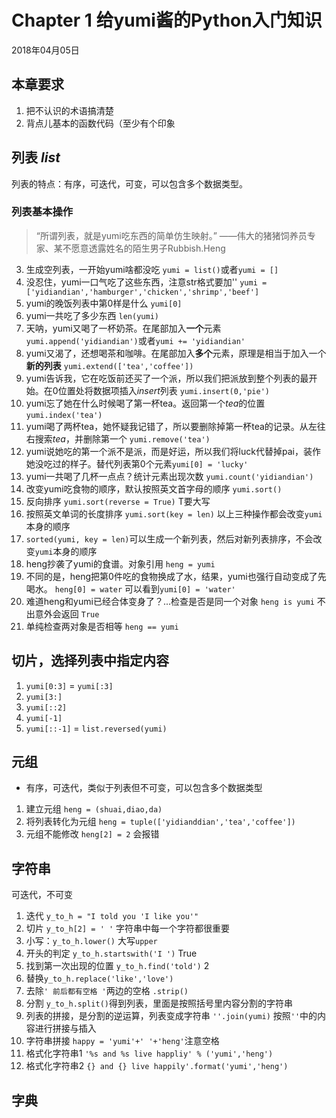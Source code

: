 # Chapter 1 给yumi酱的Python入门知识

2018年04月05日
## 本章要求
 1. 把不认识的术语搞清楚
 2. 背点儿基本的函数代码（至少有个印象
## 列表 *list*
列表的特点：有序，可迭代，可变，可以包含多个数据类型。
### 列表基本操作
> “所谓列表，就是yumi吃东西的简单仿生映射。”
> ——伟大的猪猪饲养员专家、某不愿意透露姓名的陌生男子Rubbish.Heng
 3. 生成空列表，一开始yumi啥都没吃 `yumi = list()`或者`yumi = []`
 4. 没忍住，yumi一口气吃了这些东西，注意str格式要加'' `yumi = ['yidiandian','hamburger','chicken','shrimp','beef']`
 5. yumi的晚饭列表中第0样是什么 `yumi[0]`
 6. yumi一共吃了多少东西 `len(yumi)` 
 7. 天呐，yumi又喝了一杯奶茶。在尾部加入**一个**元素 `yumi.append('yidiandian')`或者`yumi += 'yidiandian'` 
 8. yumi又渴了，还想喝茶和咖啡。在尾部加入**多个**元素，原理是相当于加入一个**新的列表** `yumi.extend(['tea','coffee'])` 
 9. yumi告诉我，它在吃饭前还买了一个派，所以我们把派放到整个列表的最开始。在0位置处将数据项插入*insert*列表 
`yumi.insert(0,'pie')`
 10. yumi忘了她在什么时候喝了第一杯tea。返回第一个*tea*的位置 `yumi.index('tea')`
 11. yumi喝了两杯tea，她怀疑我记错了，所以要删除掉第一杯tea的记录。从左往右搜索*tea*，并删除第一个 `yumi.remove('tea')`
 12. yumi说她吃的第一个派不是派，而是好运，所以我们将luck代替掉pai，装作她没吃过的样子。替代列表第0个元素`yumi[0] = 'lucky'`
 13. yumi一共喝了几杯一点点？统计元素出现次数 `yumi.count('yidiandian')`
 14. 改变yumi吃食物的顺序，默认按照英文首字母的顺序 `yumi.sort()`
 15. 反向排序 `yumi.sort(reverse = True)` T要大写
 16. 按照英文单词的长度排序 `yumi.sort(key = len)` 以上三种操作都会改变`yumi`本身的顺序
 17. `sorted(yumi, key = len)`可以生成一个新列表，然后对新列表排序，不会改变`yumi`本身的顺序
 18. heng抄袭了yumi的食谱。对象引用 `heng = yumi`
 19. 不同的是，heng把第0件吃的食物换成了水，结果，yumi也强行自动变成了先喝水。 `heng[0] = water` 可以看到`yumi[0] = 'water'` 
 20. 难道heng和yumi已经合体变身了？...检查是否是同一个对象 `heng is yumi` 不出意外会返回 `True`
 21. 单纯检查两对象是否相等 `heng == yumi`
## 切片，选择列表中指定内容
 1. `yumi[0:3]` = `yumi[:3]`
 2. `yumi[3:]`
 3. `yumi[::2]`
 4. `yumi[-1]`
 5. `yumi[::-1]` = `list.reversed(yumi)`
## 元组
- 有序，可迭代，类似于列表但不可变，可以包含多个数据类型
1. 建立元组 `heng = (shuai,diao,da)`
2. 将列表转化为元组 `heng = tuple(['yidianddian','tea','coffee'])`
3. 元组不能修改 `heng[2] = 2` 会报错
## 字符串
可迭代，不可变
1. 迭代 `y_to_h = "I told you 'I like you'"`
2. 切片 `y_to_h[2] = ' '` 字符串中每一个字符都很重要
3. 小写：`y_to_h.lower()` 大写`upper`
4. 开头的判定 `y_to_h.startswith('I ')` True
5. 找到第一次出现的位置 `y_to_h.find('told')` 2
6. 替换`y_to_h.replace('like','love')`
7. 去除`' 前后都有空格 '`两边的空格 `.strip()`
8. 分割 `y_to_h.split()`得到列表，里面是按照括号里内容分割的字符串
9. 列表的拼接，是分割的逆运算，列表变成字符串 `''.join(yumi)` 按照`''`中的内容进行拼接与插入
10. 字符串拼接 `happy = 'yumi'+' '+'heng'`注意空格
11. 格式化字符串1 `'%s and %s live happliy' % ('yumi','heng')`
12. 格式化字符串2 `{} and {} live happily'.format('yumi','heng')`
## 字典